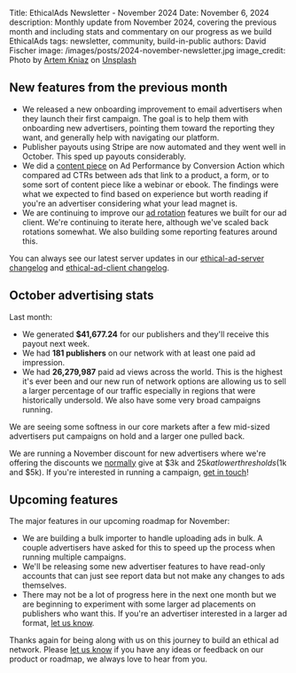 Title: EthicalAds Newsletter - November 2024
Date: November 6, 2024
description: Monthly update from November 2024, covering the previous month and including stats and commentary on our progress as we build EthicalAds
tags: newsletter, community, build-in-public
authors: David Fischer
image: /images/posts/2024-november-newsletter.jpg
image_credit: <span>Photo by <a href="https://unsplash.com/@artem_kniaz?utm_content=creditCopyText&utm_medium=referral&utm_source=unsplash">Artem Kniaz</a> on <a href="https://unsplash.com/photos/a-field-with-hay-bales-in-the-middle-of-it-W8zv-hNq9yQ?utm_content=creditCopyText&utm_medium=referral&utm_source=unsplash">Unsplash</a></span>


## New features from the previous month

* We released a new onboarding improvement to email advertisers
  when they launch their first campaign.
  The goal is to help them with onboarding new advertisers,
  pointing them toward the reporting they want,
  and generally help with navigating our platform.
* Publisher payouts using Stripe are now automated and they went well in October.
  This sped up payouts considerably.
* We did a [content piece]({filename}../posts/2024-best-performing-ads-by-conversion-type.md)
  on Ad Performance by Conversion Action
  which compared ad CTRs between ads that link to a product, a form,
  or to some sort of content piece like a webinar or ebook.
  The findings were what we expected to find based on experience
  but worth reading if you're an advertiser considering what your lead magnet is.
* We are continuing to improve our [ad rotation](https://ethical-ad-client.readthedocs.io/en/latest/index.html#automatic-ad-rotation)
  features we built for our ad client. We're continuing to iterate here,
  although we've scaled back rotations somewhat.
  We also building some reporting features around this.

You can always see our latest server updates in our
[ethical-ad-server changelog](https://ethical-ad-server.readthedocs.io/en/latest/developer/changelog.html)
and [ethical-ad-client changelog](https://ethical-ad-client.readthedocs.io/en/latest/changelog.html).


## October advertising stats

[comment]: https://server.ethicalads.io/publisher/all/report/?start_date=2024-10-01&end_date=2024-10-31

Last month:

* We generated **$41,677.24** for our publishers and they'll receive this payout next week.
* We had **181 publishers** on our network with at least one paid ad impression.
* We had **26,279,987** paid ad views across the world.
  This is the highest it's ever been and our new run of network options
  are allowing us to sell a larger percentage of our traffic especially in regions
  that were historically undersold.
  We also have some very broad campaigns running.

We are seeing some softness in our core markets
after a few mid-sized advertisers put campaigns on hold
and a larger one pulled back.

We are running a November discount for new advertisers
where we're offering the discounts we [normally]({filename}../pages/advertisers-pricing.md)
give at $3k and $25k at lower thresholds ($1k and $5k).
If you're interested in running a campaign, [get in touch]({filename}../pages/advertisers.md#inbound-form)!


## Upcoming features

The major features in our upcoming roadmap for November:

* We are building a bulk importer to handle uploading ads in bulk.
  A couple advertisers have asked for this to speed up the process
  when running multiple campaigns.
* We'll be releasing some new advertiser features to have read-only accounts
  that can just see report data but not make any changes to ads themselves.
* There may not be a lot of progress here in the next one month
  but we are beginning to experiment with some larger ad placements on publishers who want this.
  If you're an advertiser interested in a larger ad format,
  [let us know]({filename}../pages/advertisers.md#inbound-form).


Thanks again for being along with us on this journey to build an ethical ad network.
Please [let us know]({filename}../pages/contact.md) if you have any ideas or feedback on our product or roadmap,
we always love to hear from you.
